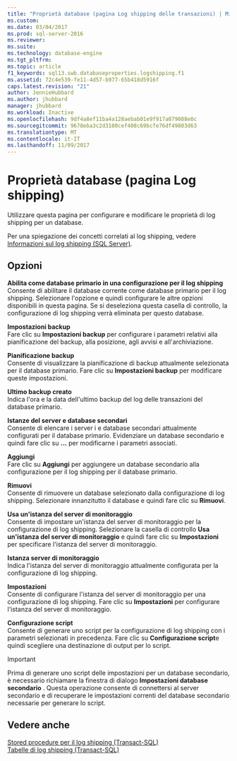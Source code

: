 ```yaml
---
title: "Proprietà database (pagina Log shipping delle transazioni) | Microsoft Docs"
ms.custom: 
ms.date: 03/04/2017
ms.prod: sql-server-2016
ms.reviewer: 
ms.suite: 
ms.technology: database-engine
ms.tgt_pltfrm: 
ms.topic: article
f1_keywords: sql13.swb.databaseproperties.logshipping.f1
ms.assetid: 72c4e539-fe11-4d57-b977-65b418d5916f
caps.latest.revision: "21"
author: JennieHubbard
ms.author: jhubbard
manager: jhubbard
ms.workload: Inactive
ms.openlocfilehash: 9df4a8ef11ba4a128aebab01e9f917a079088e0c
ms.sourcegitcommit: 9678eba3c2d3100cef408c69bcfe76df49803d63
ms.translationtype: MT
ms.contentlocale: it-IT
ms.lasthandoff: 11/09/2017
---
```

# <a name="database-properties-transaction-log-shipping-page"></a>Proprietà database (pagina Log shipping)
  Utilizzare questa pagina per configurare e modificare le proprietà di log shipping per un database.  
  
 Per una spiegazione dei concetti correlati al log shipping, vedere [Informazioni sul log shipping &#40;SQL Server&#41;](../../database-engine/log-shipping/about-log-shipping-sql-server.md).  
  
## <a name="options"></a>Opzioni  
 **Abilita come database primario in una configurazione per il log shipping**  
 Consente di abilitare il database corrente come database primario per il log shipping. Selezionare l'opzione e quindi configurare le altre opzioni disponibili in questa pagina. Se si deseleziona questa casella di controllo, la configurazione di log shipping verrà eliminata per questo database.  
  
 **Impostazioni backup**  
 Fare clic su **Impostazioni backup** per configurare i parametri relativi alla pianificazione del backup, alla posizione, agli avvisi e all'archiviazione.  
  
 **Pianificazione backup**  
 Consente di visualizzare la pianificazione di backup attualmente selezionata per il database primario. Fare clic su **Impostazioni backup** per modificare queste impostazioni.  
  
 **Ultimo backup creato**  
 Indica l'ora e la data dell'ultimo backup del log delle transazioni del database primario.  
  
 **Istanze del server e database secondari**  
 Consente di elencare i server i e database secondari attualmente configurati per il database primario. Evidenziare un database secondario e quindi fare clic su **...** per modificarne i parametri associati.  
  
 **Aggiungi**  
 Fare clic su **Aggiungi** per aggiungere un database secondario alla configurazione per il log shipping per il database primario.  
  
 **Rimuovi**  
 Consente di rimuovere un database selezionato dalla configurazione di log shipping. Selezionare innanzitutto il database e quindi fare clic su **Rimuovi**.  
  
 **Usa un'istanza del server di monitoraggio**  
 Consente di impostare un'istanza del server di monitoraggio per la configurazione di log shipping. Selezionare la casella di controllo **Usa un'istanza del server di monitoraggio** e quindi fare clic su **Impostazioni** per specificare l'istanza del server di monitoraggio.  
  
 **Istanza server di monitoraggio**  
 Indica l'istanza del server di monitoraggio attualmente configurata per la configurazione di log shipping.  
  
 **Impostazioni**  
 Consente di configurare l'istanza del server di monitoraggio per una configurazione di log shipping. Fare clic su **Impostazioni** per configurare l'istanza del server di monitoraggio.  
  
 **Configurazione script**  
 Consente di generare uno script per la configurazione di log shipping con i parametri selezionati in precedenza. Fare clic su **Configurazione script**e quindi scegliere una destinazione di output per lo script.  
  
> [!IMPORTANT]  
>  Prima di generare uno script delle impostazioni per un database secondario, è necessario richiamare la finestra di dialogo **Impostazioni database secondario** . Questa operazione consente di connettersi al server secondario e di recuperare le impostazioni correnti del database secondario necessarie per generare lo script.  
  
## <a name="see-also"></a>Vedere anche  
 [Stored procedure per il log shipping &#40;Transact-SQL&#41;](../../relational-databases/system-stored-procedures/log-shipping-stored-procedures-transact-sql.md)   
 [Tabelle di log shipping &#40;Transact-SQL&#41;](../../relational-databases/system-tables/log-shipping-tables-transact-sql.md)  
  
  
